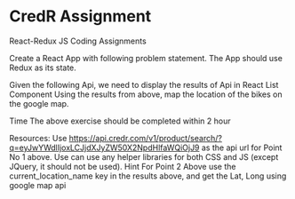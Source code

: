# CredR Assignment

React-Redux JS Coding Assignments

Create a React App with following problem statement. The App should use Redux as its state.

Given the following Api, we need to display the results of Api in React List Component
Using the results from above, map the location of the bikes on the google map.

Time
The above exercise should be completed within 2 hour

Resources:
Use https://api.credr.com/v1/product/search/?q=eyJwYWdlIjoxLCJjdXJyZW50X2NpdHlfaWQiOjJ9 as the api url for Point No 1 above.
Use can use any helper libraries for both CSS and JS (except JQuery, it should not be used).
Hint
For Point 2 Above use the current_location_name key in the results above, and get the Lat, Long using google map api
